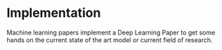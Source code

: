 Implementation
==============
Machine learning papers implement a Deep Learning Paper to get some hands on the current state of the art model or current field of research.

